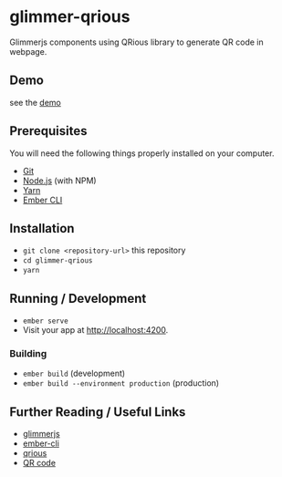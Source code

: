 # glimmer-qrious

Glimmerjs components using QRious library to generate QR code in webpage.

## Demo

see the [demo](http://c0urg3tt3.github.io/glimmer-qrious)

## Prerequisites

You will need the following things properly installed on your computer.

* [Git](https://git-scm.com/)
* [Node.js](https://nodejs.org/) (with NPM)
* [Yarn](https://yarnpkg.com/en/)
* [Ember CLI](https://ember-cli.com/)

## Installation

* `git clone <repository-url>` this repository
* `cd glimmer-qrious`
* `yarn`

## Running / Development

* `ember serve`
* Visit your app at [http://localhost:4200](http://localhost:4200).

### Building

* `ember build` (development)
* `ember build --environment production` (production)

## Further Reading / Useful Links

* [glimmerjs](http://github.com/tildeio/glimmer/)
* [ember-cli](https://ember-cli.com/)
* [qrious](https://neocotic.com/qrious/)
* [QR code](http://www.qrcode.com/en/)
